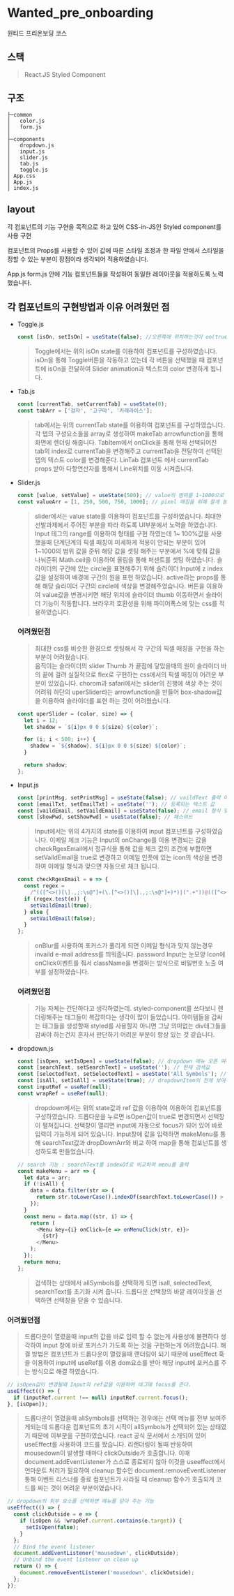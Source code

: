 # Wanted_pre_onboarding

원티드 프리온보딩 코스

## 스택

> React.JS
> Styled Component

## 구조

```
├─common
│   color.js
│   form.js
│
├─components
│   dropdown.js
│   input.js
│   slider.js
│   tab.js
│   toggle.js
│ App.css
│ App.js
│ index.js
```

## layout

각 컴포넌트의 기능 구현을 목적으로 하고 있어 CSS-in-JS인 Styled component를 사용 구현

컴포넌트의 Props를 사용할 수 있어 값에 따른 스타일 조정과 한 파일 안에서 스타일을 정할 수 있는 부분이 장점이라 생각되어 적용하였습니다.

App.js form.js 안에 기능 컴포넌트들을 작성하여 동일한 레이아웃을 적용하도록 노력했습니다.

## 각 컴포넌트의 구현방법과 이유 어려웠던 점

- Toggle.js

  ```javascript
  const [isOn, setIsOn] = useState(false); //오른쪽에 위치하는것이 on(true)의 기준
  ```

  > Toggle에서는 위의 isOn state를 이용하여 컴포넌트를 구성하였습니다.
  > isOn을 통해 Toggle버튼을 작동하고 있는데 각 버튼을 선택했을 때 컴포넌트에 isOn을 전달하여 Slider animation과 텍스트의 color 변경하게 됩니다.

- Tab.js

  ```javascript
  const [currentTab, setCurrentTab] = useState(0);
  const tabArr = ['감자', '고구마', '카레라이스'];
  ```

  > tab에서는 위의 currentTab state를 이용하여 컴포넌트를 구성하였습니다.
  > 각 텝의 구성요소들을 array로 생성하여 makeTab arrowfunction을 통해 화면에 렌더링 해줍니다.
  > TabItem에서 onClick을 통해 현재 선택되어진 tab의 index로 currentTab을 변경해주고
  > currentTab을 전달하여 선택된 텝의 텍스트 color를 변경해준다.
  > LinTab 컴포넌트 에서 currentTab props 받아 다항연산자를 통해서 Line위치를 이동 시켜줍니다.

- Slider.js

  ```javascript
  const [value, setValue] = useState(500); // value의 범위를 1~1000으로 설정
  const valueArr = [1, 250, 500, 750, 1000]; // pixel 매칭을 위해 잘게 분할
  ```

  > slider에서는 value state를 이용하여 컴포넌트를 구성하였습니다.
  > 최대한 선발과제에서 주어진 부분을 따라 하도록 UI부분에서 노력을 하였습니다.
  > Input 테그의 range를 이용하여 형태를 구현 하였는데 1~ 100%값을 사용했을때 단계단계의 픽셀 매칭이 미세하게 적용이 안되는 부분이 있어 1~1000의 범위 값을 준뒤 해당 값을 셋팅 해주는 부분에서 %에 맞춰 값을 나눠준뒤 Math.ceil을 이용하여 올림을 통해 퍼센트를 셋팅 하였습니다.
  > 슬라이더의 구간에 있는 circle을 표현해주기 위해 슬라이더 Input에 z index값을 설정하여 배경에 구간의 원을 표현 하였습니다.
  > active라는 props를 통해 해당 슬라이더 구간의 circle에 색상을 변경해주었습니다.
  > 버튼을 이용하여 value값을 변경시키면 해당 위치에 슬라이더 thumb 이동하면서 슬라이더 기능이 작동합니다.
  > 브라우저 호환성을 위해 파이어폭스에 맞는 css를 적용하였습니다.

  ### 어려웠던점

  > 최대한 css를 비슷한 환경으로 셋팅해서 각 구간의 픽셀 매칭을 구현을 하는 부분이 어려웠습니다.  
  > 움직이는 슬라이더의 slider Thumb 가 끝점에 닿았을때의 원이 슬라이더 바의 끝에 걸려 실질적으로 flex로 구현하는 css에서의 픽셀 매칭이 어려운 부분이 있었습니다.
  > chorom과 safari에서는 slider의 진행에 색상 주는 것이 어려워 하단의 uperSlider라는 arrowfunction을 만들어 box-shadow값을 이용하여 슬라이더를 표현 하는 것이 어려웠습니다.

  ```javascript
  const uperSlider = (color, size) => {
    let i = 12;
    let shadow = `${i}px 0 0 ${size} ${color}`;

    for (i; i < 500; i++) {
      shadow = `${shadow}, ${i}px 0 0 ${size} ${color}`;
    }

    return shadow;
  };
  ```

- Input.js

  ```javascript
  const [printMsg, setPrintMsg] = useState(false); // vaildText 출력 여부
  const [emailTxt, setEmailTxt] = useState(''); // 등록되는 텍스트 값
  const [vaildEmail, setVaildEmail] = useState(false); // email 형식 맞는 여부
  const [showPwd, setShowPwd] = useState(false); // 패스워드
  ```

  > Input에서는 위의 4가지의 state를 이용하여 input 컴포넌트를 구성하였습니다.
  > 이메일 체크 기능은 Input의 onChange를 이용 변경되는 값을 checkRgexEmail에서 정규식을 통해 값을 체크 값의 조건에 부합하면 setVaildEmail을 true로 변경하고 이메일 인풋에 있는 icon의 색상을 변경하여 이메일 형식과 맞으면 자동으로 체크 됩니다.

  ```javascript
  const checkRgexEmail = e => {
    const regex =
      /^(([^<>()[\].,;:\s@"]+(\.[^<>()[\].,;:\s@"]+)*)|(".+"))@(([^<>()[\].,;:\s@"]+\.)+[^<>()[\].,;:\s@"]{2,})$/i;
    if (regex.test(e)) {
      setVaildEmail(true);
    } else {
      setVaildEmail(false);
    }
  };
  ```

  > onBlur를 사용하여 포커스가 풀리게 되면 이메일 형식과 맞지 않는경우 invaild e-mail address를 띄워줍니다.
  > password Input는 눈모양 Icon에 onClick이벤트를 줘서 className을 변경하는 방식으로 비밀번호 노출 여부를 설정하였습니다.

  ### 어려웠던점

  > 기능 자체는 간단하다고 생각하였는데. styled-component를 쓰다보니 렌더링해주는 테그들이 복잡하다는 생각이 많이 들었습니다. 아이템들을 감싸는 테그들을 생성할때 styled를 사용할지 아니면 그냥 의미없는 div테그들을 감싸야 하는건지 혼자서 판단하기 어려운 부분이 항상 있는 것 같습니다.

- dropdown.js

  ```javascript
  const [isOpen, setIsOpen] = useState(false); // dropdown 메뉴 오픈 여부
  const [searchText, setSearchText] = useState(''); // 현재 검색값
  const [selectedText, setSelectedText] = useState('All Symbols'); // 선택된 값
  const [isAll, setIsAll] = useState(true); // dropdownItem의 전체 보여주기 여부
  const inputRef = useRef(null);
  const wrapRef = useRef(null);
  ```

  > dropdown에서는 위의 state값과 ref 값을 이용하여 이용하여 컴포넌트를 구성하였습니다.
  > 드롭다운을 누르면 isOpen값이 true로 변경되면서 선택창이 펼쳐집니다.
  > 선택창이 열리면 input에 자동으로 focus가 되어 있어 바로 입력이 가능하게 되어 있습니다.
  > Input창에 값을 입력하면 makeMenu를 통해 searchText값과 dropDownArr와 비교 하여 map을 통해 컴포넌트를 생성하도록 만들었습니다.

  ```javascript
  // search 기능 : searchText를 indexOf로 비교하여 menu를 출력
  const makeMenu = arr => {
    let data = arr;
    if (!isAll) {
      data = data.filter(str => {
        return str.toLowerCase().indexOf(searchText.toLowerCase()) > -1; // search하는 값도 toLowercase를 통해 동일한 조건으로 검색
      });
    }
    const menu = data.map((str, i) => {
      return (
        <Menu key={i} onClick={e => onMenuClick(str, e)}>
          {str}
        </Menu>
      );
    });
    return menu;
  };
  ```

  > 검색하는 상태에서 allSymbols를 선택하게 되면 isall, selectedText, searchText를 초기화 시켜 줍니다.
  > 드롭다운 선택창의 바깥 레이아웃을 선택하면 선택창을 닫을 수 있습니다.

### 어려웠던점

> 드롭다운이 열렸을때 input의 값을 바로 입력 할 수 없는게 사용성에 불편하다 생각하여 input 창에 바로 포커스가 가도록 하는 것을 구현하는게 어려웠습니다.
> 해결 방법은 컴포넌트가 드롭다운이 열렸을때 랜더링이 되기 때문에 useEffect 훅을 이용하여 input에 useRef를 이용 dom요소를 받아 해당 input에 포커스를 주는 방식으로 해결 하였습니다.

```javascript
// isOpen값이 변경될때 Input의 ref값을 이용하여 테그에 focus를 준다.
useEffect(() => {
  if (inputRef.current !== null) inputRef.current.focus();
}, [isOpen]);
```

> 드롭다운이 열렸을때 allSymbols를 선택하는 경우에는 선택 메뉴를 전부 보여주게되는데 드롭다운 컴포넌트의 초기 시작이 allSymbols가 선택되어 있는 상태였기 때문에 이부분을 구현하였습니다.
> react 공식 문서에서 소개되어 있어 useEffect를 사용하여 코드를 짰습니다.
> 리랜더링이 될때 반응하여 mousedown이 발생할 때마다 clickOutside가 호출합니다.
> 이때 document.addEventListener가 스스로 종료되지 않아 이것을 useeffect에서 언마운트 처리가 필요하여 cleanup 함수인 document.removeEventListener 통해 이벤트 리스너를 종료 컴포넌트가 사라질 때 cleanup 함수가 호출되게 코드를 짜는 것이 어려운 부분이였습니다.

```javascript
// dropdown의 외부 요소를 선택하면 메뉴를 닫아 주는 기능
useEffect(() => {
  const clickOutside = e => {
    if (isOpen && !wrapRef.current.contains(e.target)) {
      setIsOpen(false);
    }
  };
  // Bind the event listener
  document.addEventListener('mousedown', clickOutside);
  // Unbind the event listener on clean up
  return () => {
    document.removeEventListener('mousedown', clickOutside);
  };
});
```
